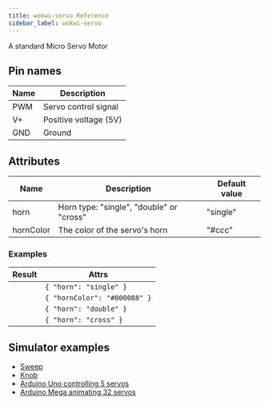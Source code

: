 ```yaml
---
title: wokwi-servo Reference
sidebar_label: wokwi-servo
---
```


A standard Micro Servo Motor

<wokwi-servo />

## Pin names

| Name | Description           |
| ---- | --------------------- |
| PWM  | Servo control signal  |
| V+   | Positive voltage (5V) |
| GND  | Ground                |

## Attributes

| Name      | Description                              | Default value |
| --------- | ---------------------------------------- | ------------- |
| horn      | Horn type: "single", "double" or "cross" | "single"      |
| hornColor | The color of the servo's horn            | "#ccc"        |

### Examples

| Result                           | Attrs                        |
| -------------------------------- | ---------------------------- |
| <wokwi-servo horn="single" />    | `{ "horn": "single" }`       |
| <wokwi-servo hornColor="#008" /> | `{ "hornColor": "#000088" }` |
| <wokwi-servo horn="double" />    | `{ "horn": "double" }`       |
| <wokwi-servo horn="cross" />     | `{ "horn": "cross" }`        |

## Simulator examples

- [Sweep](https://wokwi.com/arduino/libraries/Servo/Sweep)
- [Knob](https://wokwi.com/arduino/libraries/Servo/Knob)
- [Arduino Uno controlling 5 servos](https://wokwi.com/arduino/projects/305087394119418434)
- [Arduino Mega animating 32 servos](https://wokwi.com/arduino/projects/305336312628511297)